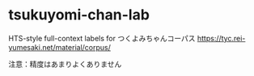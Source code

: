 # tsukuyomi-chan-lab
HTS-style full-context labels for つくよみちゃんコーパス https://tyc.rei-yumesaki.net/material/corpus/

注意：精度はあまりよくありません
